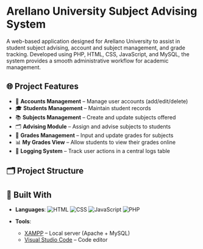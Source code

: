 # Arellano University Subject Advising System

A web-based application designed for Arellano University to assist in student subject advising, account and subject management, and grade tracking. Developed using PHP, HTML, CSS, JavaScript, and MySQL, the system provides a smooth administrative workflow for academic management.

## 🌐 Project Features

- 👥 **Accounts Management** – Manage user accounts (add/edit/delete)
- 🎓 **Students Management** – Maintain student records
- 📚 **Subjects Management** – Create and update subjects offered
- 🗂️ **Advising Module** – Assign and advise subjects to students
- 📝 **Grades Management** – Input and update grades for subjects
- 📊 **My Grades View** – Allow students to view their grades online
- 📌 **Logging System** – Track user actions in a central logs table

## 🗂️ Project Structure


## 🧰 Built With

- **Languages**:
  ![HTML](https://img.shields.io/badge/-HTML-E34F26?logo=html5&logoColor=white&style=flat)
  ![CSS](https://img.shields.io/badge/-CSS-1572B6?logo=css3&logoColor=white&style=flat)
  ![JavaScript](https://img.shields.io/badge/-JavaScript-F7DF1E?logo=javascript&logoColor=black&style=flat)
  ![PHP](https://img.shields.io/badge/-PHP-777BB4?logo=php&logoColor=white&style=flat)

- **Tools**:
  - [XAMPP](https://www.apachefriends.org/index.html) – Local server (Apache + MySQL)
  - [Visual Studio Code](https://code.visualstudio.com/) – Code editor





